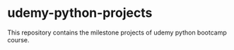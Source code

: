 # udemy-python-projects
This repository contains the milestone projects of udemy python bootcamp course.
